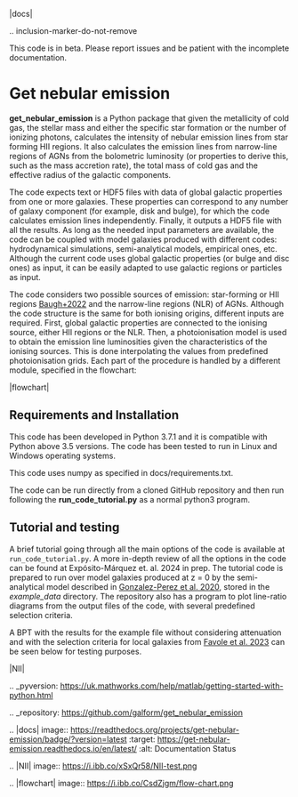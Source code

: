|docs|

.. inclusion-marker-do-not-remove

This code is in beta. Please report issues and be patient with the incomplete documentation.
   
Get nebular emission
======================

**get_nebular_emission** is a Python package that given the metallicity of cold gas, the stellar mass and either the specific star formation or the number of ionizing photons, calculates the intensity of nebular emission lines from star forming HII regions. It also calculates the emission lines from narrow-line regions of AGNs from the bolometric luminosity (or properties to derive this, such as the mass accretion rate), the total mass of cold gas and the effective radius of the galactic components. 

The code expects text or HDF5 files with data of global galactic properties from one or more galaxies. These properties can correspond to any number of galaxy component (for example, disk and bulge), for which the code calculates emission lines independently. Finally, it outputs a HDF5 file with all the results. As long as the needed input parameters are available, the code can be coupled with model galaxies produced with different codes: hydrodynamical simulations, semi-analytical models, empirical ones, etc. Although the current code uses global galactic properties (or bulge and disc ones) as input, it can be easily adapted to use galactic regions or particles as input.  

The code considers two possible sources of emission: star-forming or HII regions [Baugh+2022](https://arxiv.org/abs/2112.00129) and the narrow-line regions (NLR) of AGNs. Although the code structure is the same for both ionising origins, different inputs are required. First, global galactic properties are connected to the ionising source, either HII regions or the NLR. Then, a photoionisation model is used to obtain the emission line luminosities given the characteristics of the ionising sources. This is done interpolating the values from predefined photoionisation grids. Each part of the procedure is handled by a different module, specified in the flowchart:

|flowchart|

Requirements and Installation
-----------------------------

This code has been developed in Python 3.7.1 and it is compatible with Python above 3.5 versions. The code has been tested to run in Linux and Windows operating systems. 

This code uses numpy as specified in docs/requirements.txt.

The code can be run directly from a cloned GitHub repository and then run following the **run_code_tutorial.py** as a normal python3 program.  


Tutorial and testing
-----------------------------

A brief tutorial going through all the main options of the code is available at `run_code_tutorial.py`. A more in-depth review of all the options in the code can be found at Expósito-Márquez et. al. 2024 in prep. The tutorial code is prepared to run over model galaxies produced at z = 0 by the semi-analytical model described in [Gonzalez-Perez et al. 2020](https://academic.oup.com/mnras/article/498/2/1852/5894931), stored in the *example_data* directory. The repository also has a program to plot line-ratio diagrams from the output files of the code, with several predefined selection criteria. 

A BPT with the results for the example file without considering attenuation and with the selection criteria for local galaxies from [Favole et al. 2023](https://arxiv.org/abs/2303.11031) can be seen below for testing purposes.


|NII|

.. _pyversion: https://uk.mathworks.com/help/matlab/getting-started-with-python.html

.. _repository: https://github.com/galform/get_nebular_emission
	     
.. |docs| image:: https://readthedocs.org/projects/get-nebular-emission/badge/?version=latest
   :target: https://get-nebular-emission.readthedocs.io/en/latest/
   :alt: Documentation Status
   
.. |NII| image:: https://i.ibb.co/xSxQr58/NII-test.png

.. |flowchart| image:: https://i.ibb.co/CsdZjgm/flow-chart.png



